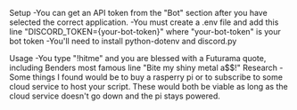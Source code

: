 Setup
  -You can get an API token from the "Bot" section after you have selected the correct application.
  -You must create a .env file and add this line "DISCORD_TOKEN={your-bot-token}" where "your-bot-token" is your bot token
  -You'll need to install python-dotenv and discord.py
  
Usage
  -You type "!hitme" and you are blessed with a Futurama quote, including Benders most famous line "Bite my shiny metal a$$!"
Research
  -Some things I found would be to buy a rasperry pi or to subscribe to some cloud service to host your script. These would both be viable as long as the cloud service doesn't go down and the pi stays powered.

